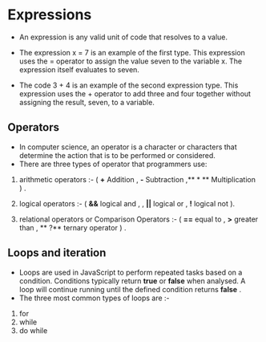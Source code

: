  # Expressions
 * An expression is any valid unit of code that resolves to a value.
 * The expression x = 7 is an example of the first type. This expression uses the = operator to assign the value seven to the variable x. The expression itself evaluates to seven.

* The code 3 + 4 is an example of the second expression type. This expression uses the + operator to add three and four together without assigning the result, seven, to a variable.

 ## Operators 
 * In computer science, an operator is a character or characters that determine the action that is to be performed or considered. 
 * There are three types of operator that programmers use:
 1. arithmetic operators :- ( **+**	Addition ,
**-**	Subtraction ,** * ** Multiplication ) .
 
 2. logical operators :- (  **&&**	logical and ,
 , **||**	logical or  , **!**	logical not ).

 3. relational operators or Comparison Operators :-
 ( **==**	equal to , **>**	greater than , ** ?**	ternary operator ) .

## Loops and iteration
* Loops are used in JavaScript to perform repeated tasks based on a condition. Conditions typically return **true** or **false** when analysed. A loop will continue running until the defined condition returns **false** . 
* The three most common types of loops are :-
1. for
2. while
3. do while
